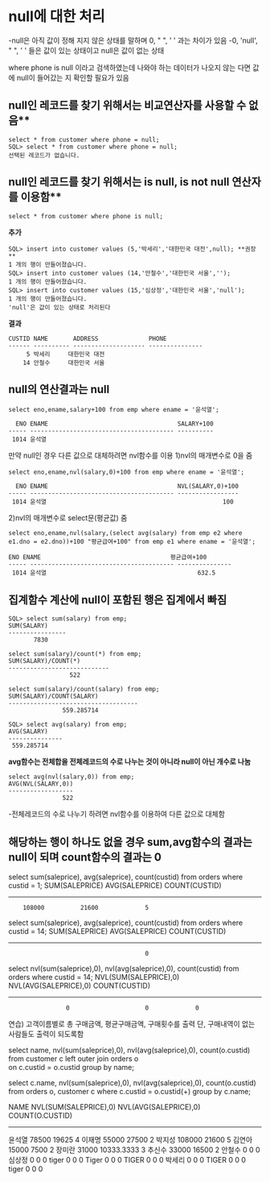 # null에 대한 처리
-null은 아직 값이 정해 지지 않은 상태를 말하며 0, " ", ' ' 과는 차이가 있음
-0, 'null', " ", ' ' 들은 값이 있는 상태이고 null은 값이 없는 상태

where phone is null 이라고 검색하였는데 나와야 하는 데이터가 나오지 않는 다면 값에 
null이 들어갔는 지 확인할 필요가 있음 

## null인 레코드를 찾기 위해서는 비교연산자를 사용할 수 없음**
```
select * from customer where phone = null;
SQL> select * from customer where phone = null;
선택된 레코드가 없습니다.
```
## null인 레코드를 찾기 위해서는 is null, is not null 연산자를 이용함**

`select * from customer where phone is null;`

**추가**
```
SQL> insert into customer values (5,'박세리','대한민국 대전',null); **권장**
1 개의 행이 만들어졌습니다.
SQL> insert into customer values (14,'안철수','대한민국 서울','');
1 개의 행이 만들어졌습니다.
SQL> insert into customer values (15,'심상정','대한민국 서울','null');
1 개의 행이 만들어졌습니다.
'null'은 값이 있는 상태로 처리된다 
```
**결과**
```
CUSTID NAME       ADDRESS              PHONE
------ ---------- -------------------- ---------------
     5 박세리     대한민국 대전
    14 안철수     대한민국 서울
```

## null의 연산결과는 null

`select eno,ename,salary+100 from emp where ename = '윤석열';`
```
  ENO ENAME                                    SALARY+100
----- ---------------------------------------- ----------
 1014 윤석열
```

만약 null인 경우 다른 값으로 대체하려면 nvl함수를 이용
1)nvl의 매개변수로 0을 줌

`select eno,ename,nvl(salary,0)+100 from emp where ename = '윤석열';`
```
  ENO ENAME                                    NVL(SALARY,0)+100
----- ---------------------------------------- -----------------
 1014 윤석열                                                 100
```
2)nvl의 매개변수로 select문(평균값) 줌
```
select eno,ename,nvl(salary,(select avg(salary) from emp e2 where e1.dno = e2.dno))+100 "평균급여+100" from emp e1 where ename = '윤석열';
```
```
ENO ENAME                                    평균급여+100
----- ---------------------------------------- ---------------
 1014 윤석열                                          632.5
```

## 집계함수 계산에 null이 포함된 행은 집계에서 빠짐
```
SQL> select sum(salary) from emp;
SUM(SALARY)
----------------
       7830
```
```
select sum(salary)/count(*) from emp;
SUM(SALARY)/COUNT(*)
----------------------------
                 522
```
```
select sum(salary)/count(salary) from emp;
SUM(SALARY)/COUNT(SALARY)
------------------------------------
               559.285714
```
```
SQL> select avg(salary) from emp;
AVG(SALARY)
---------------
 559.285714
```

**avg함수는 전체합을 전체레코드의 수로 나누는 것이 아니라 null이 아닌 개수로 나눔**
```
select avg(nvl(salary,0)) from emp;
AVG(NVL(SALARY,0))
------------------
               522
```
-전체레코드의 수로 나누기 하려면 nvl함수를 이용하여 다른 값으로 대체함

## 해당하는 행이 하나도 없을 경우 sum,avg함수의 결과는 null이 되며 count함수의 결과는 0

select sum(saleprice), avg(saleprice), count(custid) from orders where custid = 1; 
SUM(SALEPRICE) AVG(SALEPRICE) COUNT(CUSTID)
-------------- -------------- -------------
        108000          21600             5

select sum(saleprice), avg(saleprice), count(custid) from orders where custid = 14; 
SUM(SALEPRICE) AVG(SALEPRICE) COUNT(CUSTID)
-------------- -------------- -------------
                                          0

select nvl(sum(saleprice),0), nvl(avg(saleprice),0), count(custid) from orders where custid = 14; 
NVL(SUM(SALEPRICE),0) NVL(AVG(SALEPRICE),0) COUNT(CUSTID)
--------------------- --------------------- -------------
                    0                     0             0

연습) 고객이름별로 총 구매금액, 평균구매금액, 구매횟수를 출력
단, 구매내역이 없는 사람들도 출력이 되도록함

select name, nvl(sum(saleprice),0), nvl(avg(saleprice),0), count(o.custid) from customer c left outer join orders o  
on c.custid = o.custid 
group by name;

select c.name, nvl(sum(saleprice),0), nvl(avg(saleprice),0), count(o.custid) from orders o, customer c 
where c.custid = o.custid(+) 
group by c.name;

NAME       NVL(SUM(SALEPRICE),0) NVL(AVG(SALEPRICE),0) COUNT(O.CUSTID)
---------- --------------------- --------------------- ---------------
윤석열                     78500                 19625               4
이재명                     55000                 27500               2
박지성                    108000                 21600               5
김연아                     15000                  7500               2
장미란                     31000            10333.3333               3
추신수                     33000                 16500               2
안철수                         0                     0               0
심상정                         0                     0               0
   tiger                       0                     0               0
Tiger                          0                     0               0
TIGER                          0                     0               0
박세리                         0                     0               0
TIGER                          0                     0               0
tiger                          0                     0               0
